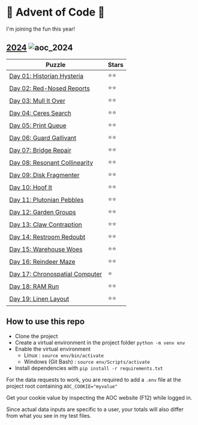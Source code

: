 # 🎄 Advent of Code 🎄

I'm joining the fun this year!


## [2024](https://github.com/aurechabnv/advent-of-code/tree/main/2024) ![aoc_2024](https://github.com/aurechabnv/advent-of-code/actions/workflows/aoc_2024.yml/badge.svg)

| Puzzle                                                                                                         | Stars |
|----------------------------------------------------------------------------------------------------------------|----|
| [Day 01: Historian Hysteria](https://github.com/aurechabnv/advent-of-code/blob/main/2024/day_01/day_01.py)      | ⭐⭐ | 
| [Day 02: Red-Nosed Reports](https://github.com/aurechabnv/advent-of-code/blob/main/2024/day_02/day_02.py)        | ⭐⭐ | 
| [Day 03: Mull It Over](https://github.com/aurechabnv/advent-of-code/blob/main/2024/day_03/day_03.py)             | ⭐⭐ | 
| [Day 04: Ceres Search](https://github.com/aurechabnv/advent-of-code/blob/main/2024/day_04/day_04.py)             | ⭐⭐ | 
| [Day 05: Print Queue](https://github.com/aurechabnv/advent-of-code/blob/main/2024/day_05/day_05.py)              | ⭐⭐ |
| [Day 06: Guard Gallivant](https://github.com/aurechabnv/advent-of-code/blob/main/2024/day_06/day_06.py)          | ⭐⭐ |
| [Day 07: Bridge Repair](https://github.com/aurechabnv/advent-of-code/blob/main/2024/day_07/day_07.py)            | ⭐⭐ |
| [Day 08: Resonant Collinearity](https://github.com/aurechabnv/advent-of-code/blob/main/2024/day_08/day_08.py)    | ⭐⭐ |
| [Day 09: Disk Fragmenter](https://github.com/aurechabnv/advent-of-code/blob/main/2024/day_09/day_09.py)          | ⭐⭐ |
| [Day 10: Hoof It](https://github.com/aurechabnv/advent-of-code/blob/main/2024/day_10/day_10.py)                | ⭐⭐ |
| [Day 11: Plutonian Pebbles](https://github.com/aurechabnv/advent-of-code/blob/main/2024/day_11/day_11.py)      | ⭐⭐ |
| [Day 12: Garden Groups](https://github.com/aurechabnv/advent-of-code/blob/main/2024/day_12/day_12.py)          | ⭐⭐ |
| [Day 13: Claw Contraption](https://github.com/aurechabnv/advent-of-code/blob/main/2024/day_13/day_13.py)       | ⭐⭐ |
| [Day 14: Restroom Redoubt](https://github.com/aurechabnv/advent-of-code/blob/main/2024/day_14/day_14.py)       | ⭐⭐ |
| [Day 15: Warehouse Woes](https://github.com/aurechabnv/advent-of-code/blob/main/2024/day_15/day_15.py)         | ⭐⭐ |
| [Day 16: Reindeer Maze](https://github.com/aurechabnv/advent-of-code/blob/main/2024/day_16/day_16.py)          | ⭐⭐ |
| [Day 17: Chronospatial Computer](https://github.com/aurechabnv/advent-of-code/blob/main/2024/day_17/day_17.py) | ⭐ |
| [Day 18: RAM Run](https://github.com/aurechabnv/advent-of-code/blob/main/2024/day_18/day_18.py)                | ⭐⭐ |
| [Day 19: Linen Layout](https://github.com/aurechabnv/advent-of-code/blob/main/2024/day_19/day_19.py)                | ⭐⭐ |


## How to use this repo

- Clone the project
- Create a virtual environment in the project folder `python -m venv env`
- Enable the virtual environment
  - Linux : `source env/bin/activate`
  - Windows (Git Bash) : `source env/Scripts/activate`
- Install dependencies with `pip install -r requirements.txt`

For the data requests to work, you are required to add a `.env` file at the project root containing `AOC_COOKIE="myvalue"`

Get your cookie value by inspecting the AOC website (F12) while logged in.

Since actual data inputs are specific to a user, your totals will also differ from what you see in my test files.
